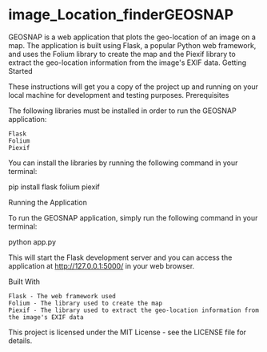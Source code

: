 # image_Location_finderGEOSNAP

GEOSNAP is a web application that plots the geo-location of an image on a map. The application is built using Flask, a popular Python web framework, and uses the Folium library to create the map and the Piexif library to extract the geo-location information from the image's EXIF data.
Getting Started

These instructions will get you a copy of the project up and running on your local machine for development and testing purposes.
Prerequisites

The following libraries must be installed in order to run the GEOSNAP application:

    Flask
    Folium
    Piexif

You can install the libraries by running the following command in your terminal:

pip install flask folium piexif

Running the Application

To run the GEOSNAP application, simply run the following command in your terminal:

python app.py

This will start the Flask development server and you can access the application at http://127.0.0.1:5000/ in your web browser.

Built With

    Flask - The web framework used
    Folium - The library used to create the map
    Piexif - The library used to extract the geo-location information from the image's EXIF data



This project is licensed under the MIT License - see the LICENSE file for details.